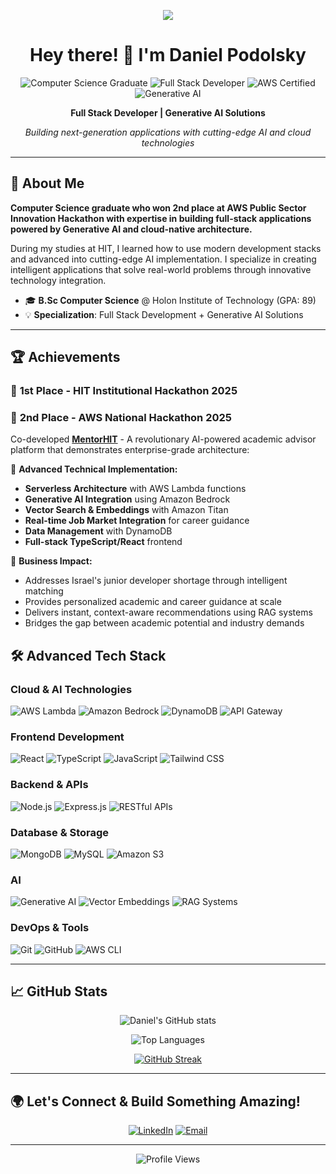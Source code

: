 <p align="center"><img src="https://i.seadn.io/gae/_YIoKz_EmInCKgtGbJzUSpn8Liz7Mr4UIZN7aCJoCknVKkRDyWJIXe4koNnIMg84DEu4Y-32cNF5OWVnA1RuAZUotmyen_FZAe_O9Q?auto=format&dpr=1&w=3840"/></p>

<div align="center">
<h1>Hey there! 👋 I'm Daniel Podolsky</h1>

![Computer Science Graduate](https://img.shields.io/badge/Computer%20Science-Graduate-blue?style=for-the-badge)
![Full Stack Developer](https://img.shields.io/badge/Full%20Stack-Developer-orange?style=for-the-badge)
![AWS Certified](https://img.shields.io/badge/AWS-Cloud%20Native-232F3E?style=for-the-badge&logo=amazon-aws)
![Generative AI](https://img.shields.io/badge/Generative-AI-FF6B6B?style=for-the-badge&logo=openai)

**Full Stack Developer | Generative AI Solutions**

*Building next-generation applications with cutting-edge AI and cloud technologies*
</div>

---

## 🧠 About Me

**Computer Science graduate who won 2nd place at AWS Public Sector Innovation Hackathon with expertise in building full-stack applications powered by Generative AI and cloud-native architecture.**

During my studies at HIT, I learned how to use modern development stacks and advanced into cutting-edge AI implementation. I specialize in creating intelligent applications that solve real-world problems through innovative technology integration.

- 🎓 **B.Sc Computer Science** @ Holon Institute of Technology (GPA: 89)
- 💡 **Specialization**: Full Stack Development + Generative AI Solutions
---

## 🏆 Achievements

### 🥇 **1st Place - HIT Institutional Hackathon 2025**
### 🥈 **2nd Place - AWS National Hackathon 2025**

Co-developed **[MentorHIT](https://github.com/MentorHIT)** - A revolutionary AI-powered academic advisor platform that demonstrates enterprise-grade architecture:

🚀 **Advanced Technical Implementation:**
- **Serverless Architecture** with AWS Lambda functions
- **Generative AI Integration** using Amazon Bedrock
- **Vector Search & Embeddings** with Amazon Titan
- **Real-time Job Market Integration** for career guidance
- **Data Management** with DynamoDB
- **Full-stack TypeScript/React** frontend

🎯 **Business Impact:**
- Addresses Israel's junior developer shortage through intelligent matching
- Provides personalized academic and career guidance at scale
- Delivers instant, context-aware recommendations using RAG systems
- Bridges the gap between academic potential and industry demands

## 🛠️ Advanced Tech Stack

### **Cloud & AI Technologies**
![AWS Lambda](https://img.shields.io/badge/AWS_Lambda-FF9900?style=flat-square&logo=aws-lambda&logoColor=white)
![Amazon Bedrock](https://img.shields.io/badge/Amazon_Bedrock-232F3E?style=flat-square&logo=amazon-aws&logoColor=white)
![DynamoDB](https://img.shields.io/badge/DynamoDB-4053D6?style=flat-square&logo=amazon-dynamodb&logoColor=white)
![API Gateway](https://img.shields.io/badge/API_Gateway-FF4F8B?style=flat-square&logo=amazon-aws&logoColor=white)

### **Frontend Development**
![React](https://img.shields.io/badge/React-61DAFB?style=flat-square&logo=react&logoColor=black)
![TypeScript](https://img.shields.io/badge/TypeScript-3178C6?style=flat-square&logo=typescript&logoColor=white)
![JavaScript](https://img.shields.io/badge/JavaScript-F7DF1E?style=flat-square&logo=javascript&logoColor=black)
![Tailwind CSS](https://img.shields.io/badge/Tailwind_CSS-38B2AC?style=flat-square&logo=tailwind-css&logoColor=white)

### **Backend & APIs**
![Node.js](https://img.shields.io/badge/Node.js-339933?style=flat-square&logo=node.js&logoColor=white)
![Express.js](https://img.shields.io/badge/Express.js-000000?style=flat-square&logo=express&logoColor=white)
![RESTful APIs](https://img.shields.io/badge/RESTful-APIs-009688?style=flat-square&logo=fastapi&logoColor=white)

### **Database & Storage**
![MongoDB](https://img.shields.io/badge/MongoDB-47A248?style=flat-square&logo=mongodb&logoColor=white)
![MySQL](https://img.shields.io/badge/MySQL-4479A1?style=flat-square&logo=mysql&logoColor=white)
![Amazon S3](https://img.shields.io/badge/Amazon_S3-569A31?style=flat-square&logo=amazon-s3&logoColor=white)

### **AI**
![Generative AI](https://img.shields.io/badge/Generative_AI-FF6B6B?style=flat-square&logo=openai&logoColor=white)
![Vector Embeddings](https://img.shields.io/badge/Vector_Embeddings-4285F4?style=flat-square&logo=tensorflow&logoColor=white)
![RAG Systems](https://img.shields.io/badge/RAG_Systems-FF6B35?style=flat-square&logo=elasticsearch&logoColor=white)

### **DevOps & Tools**
![Git](https://img.shields.io/badge/Git-F05032?style=flat-square&logo=git&logoColor=white)
![GitHub](https://img.shields.io/badge/GitHub-181717?style=flat-square&logo=github&logoColor=white)
![AWS CLI](https://img.shields.io/badge/AWS_CLI-232F3E?style=flat-square&logo=amazon-aws&logoColor=white)

---

## 📈 GitHub Stats

<div align="center">

![Daniel's GitHub stats](https://github-readme-stats.vercel.app/api?username=DanielPodolsky&show_icons=true&theme=tokyonight&count_private=true)

![Top Languages](https://github-readme-stats.vercel.app/api/top-langs/?username=DanielPodolsky&layout=compact&theme=tokyonight&hide=jupyter%20notebook)

[![GitHub Streak](https://github-readme-streak-stats.herokuapp.com/?user=DanielPodolsky&theme=tokyonight)](https://git.io/streak-stats)

</div>

---

## 🌍 Let's Connect & Build Something Amazing!

<div align="center">

[![LinkedIn](https://img.shields.io/badge/LinkedIn-0077B5?style=for-the-badge&logo=linkedin&logoColor=white)](https://linkedin.com/in/daniel-podolsky-341901242)
[![Email](https://img.shields.io/badge/Email-D14836?style=for-the-badge&logo=gmail&logoColor=white)](mailto:lambodol76@gmail.com)

</div>

---

<div align="center">

![Profile Views](https://komarev.com/ghpvc/?username=DanielPodolsky&color=blueviolet&style=flat-square)

</div>
